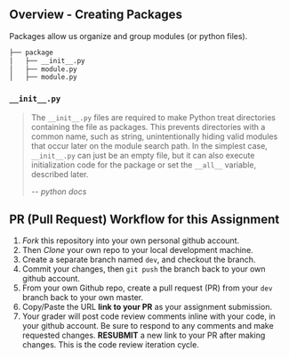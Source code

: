 ## Overview - Creating Packages

Packages allow us organize and group modules (or python files).

```bash
├── package
│   ├── __init__.py
│   ├── module.py
│   ├── module.py
```

### `__init__.py`

> The `__init__.py` files are required to make Python treat directories
> containing the file as packages. This prevents directories with a common
> name, such as string, unintentionally hiding valid modules that occur later
> on the module search path. In the simplest case, `__init__.py` can just be an
> empty file, but it can also execute initialization code for the package or
> set the `__all__` variable, described later.
>
> -- <cite>python docs</cite>


## PR (Pull Request) Workflow for this Assignment
1. *Fork* this repository into your own personal github account.
2. Then *Clone* your own repo to your local development machine.
3. Create a separate branch named `dev`, and checkout the branch.
5. Commit your changes, then `git push` the branch back to your own github account.
5. From your own Github repo, create a pull request (PR) from your `dev` branch back to your own master.
6. Copy/Paste the URL **link to your PR** as your assignment submission.
7. Your grader will post code review comments inline with your code, in your github account. Be sure to respond to any comments and make requested changes. **RESUBMIT** a new link to your PR after making changes.  This is the code review iteration cycle.
